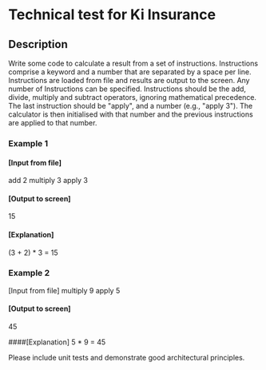 # Technical test for Ki Insurance

## Description
Write some code to calculate a result from a set of instructions.
Instructions comprise a keyword and a number that are separated by a space per line. 
Instructions are loaded from file and results are output to the screen. 
Any number of Instructions can be specified.
Instructions should be the add, divide, multiply and subtract operators, ignoring mathematical precedence. 
The last instruction should be "apply", and a number (e.g., "apply 3"). 
The calculator is then initialised with that number and the previous instructions are applied to that number.

### Example 1
#### [Input from file]
add 2
multiply 3
apply 3

#### [Output to screen]
15

#### [Explanation]
(3 + 2) * 3 = 15

### Example 2
[Input from file]
multiply 9
apply 5

#### [Output to screen]
45

####[Explanation]
5 * 9 = 45

Please include unit tests and demonstrate good architectural principles.
